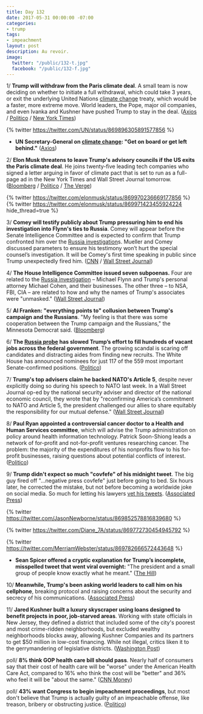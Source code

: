 ```yaml
---
title: Day 132
date: 2017-05-31 00:00:00 -07:00
categories:
- trump
tags:
- impeachment
layout: post
description: Au revoir.
image:
  twitter: "/public/132-t.jpg"
  facebook: "/public/132-f.jpg"
---
```


1/ **Trump will withdraw from the Paris climate deal**. A small team is now deciding on whether to initiate a full withdrawal, which could take 3 years, or exit the underlying United Nations <a href="{{ site.baseurl }}/trump-epa/">climate change</a> treaty, which would be a faster, more extreme move. World leaders, the Pope, major oil companies, and even Ivanka and Kushner have pushed Trump to stay in the deal. ([Axios](https://www.axios.com/scoop-trump-is-pulling-u-s-out-of-paris-climate-deal-2427773025.html) / [Politico](http://www.politico.com/story/2017/05/31/trump-paris-climate-change-agreement-238974) / [New York Times](https://www.nytimes.com/2017/05/31/climate/trump-quits-paris-climate-accord.html))

{% twitter https://twitter.com/UN/status/869896305891577856 %}

* **UN Secretary-General on <a href="{{ site.baseurl }}/trump-epa/">climate change</a>: "Get on board or get left behind."** ([Axios](https://www.axios.com/un-sec-gen-guterres-message-for-climate-deniers-2427162770.html))

2/ **Elon Musk threatens to leave Trump's advisory councils if the US exits the Paris climate deal**. He joins twenty-five leading tech companies who signed a letter arguing in favor of climate pact that is set to run as a full-page ad in the New York Times and Wall Street Journal tomorrow. ([Bloomberg](https://www.bloomberg.com/politics/articles/2017-05-31/musk-leads-ceos-full-court-press-on-paris-as-trump-weighs-exit) / [Politico](http://www.politico.com/story/2017/05/31/elon-musk-trump-paris-climate-pact-238990) / [The Verge](https://www.theverge.com/2017/5/31/15720540/elon-musk-trump-climate-paris-agreement-quit-advisory-council))

{% twitter https://twitter.com/elonmusk/status/869970236669177856 %}
{% twitter https://twitter.com/elonmusk/status/869971423455924224 hide_thread=true %}

3/ **Comey will testify publicly about Trump pressuring him to end his investigation into Flynn's ties to Russia**. Comey will appear before the Senate Intelligence Committee and is expected to confirm that Trump confronted him over the <a href="{{ site.baseurl }}/trump-russia-investigation/">Russia investigation</a>s. Mueller and Comey discussed parameters to ensure his testimony won’t hurt the special counsel’s investigation. It will be Comey's first time speaking in public since Trump unexpectedly fired him. ([CNN](http://www.cnn.com/2017/05/31/politics/fbi-comey-testimony/) / [Wall Street Journal](https://www.wsj.com/articles/comey-to-testify-publicly-before-senate-intelligence-committee-1496255738))

4/ **The House Intelligence Committee issued seven subpoenas.** Four are related to the <a href="{{ site.baseurl }}/trump-russia-investigation/">Russia investigation</a> – Michael Flynn and Trump's personal attorney Michael Cohen, and their businesses. The other three – to NSA, FBI, CIA – are related to how and why the names of Trump's associates were "unmasked." ([Wall Street Journal](https://www.wsj.com/articles/house-intelligence-committee-said-to-have-issued-seven-subpoenas-in-russia-probe-1496261435))

5/ **Al Franken: "everything points to" collusion between Trump's campaign and the Russians**. "My feeling is that there was some cooperation between the Trump campaign and the Russians," the Minnesota Democrat said. ([Bloomberg](https://www.bloomberg.com/politics/articles/2017-05-31/franken-everything-points-to-collusion-with-trump-russia))

6/ **The <a href="{{ site.baseurl }}/trump-russia-investigation/">Russia probe</a> has slowed Trump’s effort to fill hundreds of vacant jobs across the federal government**. The growing scandal is scaring off candidates and distracting aides from finding new recruits. The White House has announced nominees for just 117 of the 559 most important Senate-confirmed positions. ([Politico](http://www.politico.com/story/2017/05/31/russia-investigation-trump-appointees-238954))

7/ **Trump's top advisers claim he backed NATO's Article 5**, despite never explicitly doing so during his speech to NATO last week. In a Wall Street Journal op-ed by the national security adviser and director of the national economic council, they wrote that by "reconfirming America’s commitment to NATO and Article 5, the president challenged our allies to share equitably the responsibility for our mutual defense." ([Wall Street Journal](https://www.wsj.com/articles/america-first-doesnt-mean-america-alone-1496187426))

8/ **Paul Ryan appointed a controversial cancer doctor to a Health and Human Services committee**, which will advise the Trump administration on policy around health information technology. Patrick Soon-Shiong leads a network of for-profit and not-for-profit ventures researching cancer. The problem: the majority of the expenditures of his nonprofits flow to his for-profit businesses, raising questions about potential conflicts of interest. ([Politico](http://www.politico.com/story/2017/05/30/paul-ryan-cancer-doctor-238961))

9/ **Trump didn't expect so much "covfefe" of his midnight tweet**. The big guy fired off "...negative press covfefe" just before going to bed. Six hours later, he corrected the mistake, but not before becoming a worldwide joke on social media. So much for letting his lawyers [vet his tweets](https://whatthefuckjusthappenedtoday.com/2017/05/29/Day-130/#1-trump-is-considering-big-changes-a). ([Associated Press](https://apnews.com/4df025bcc62448f0be9b65dde7aac48c/Social-media-rushes-to-define-Trump's-'covfefe'-tweet))

{% twitter https://twitter.com/JasonNewborne/status/869852578816839680 %}

{% twitter https://twitter.com/Diane_7A/status/869772730454945792 %}

{% twitter https://twitter.com/MerriamWebster/status/869782666572443648 %}

* **Sean Spicer offered a cryptic explanation for Trump’s incomplete, misspelled tweet that went viral overnight:** "The president and a small group of people know exactly what he meant." ([The Hill](http://thehill.com/homenews/administration/335809-spicer-offers-cryptic-explanation-for-trump-covfefe-tweet))

10/ **Meanwhile, Trump's been asking world leaders to call him on his cellphone**, breaking protocol and raising concerns about the security and secrecy of his communications. ([Associated Press](https://www.apnews.com/11a48fde81634789b1cc361696693b68))

11/ **Jared Kushner built a luxury skyscraper using loans designed to benefit projects in poor, job-starved areas**. Working with state officials in New Jersey, they defined a district that included some of the city's poorest and most crime-ridden neighborhoods, but excluded wealthy neighborhoods blocks away, allowing Kushner Companies and its partners to get $50 million in low-cost financing. While not illegal, critics liken it to the gerrymandering of legislative districts. ([Washington Post](https://www.washingtonpost.com/investigations/jared-kushner-and-his-partners-used-a-program-meant-for-job-starved-areas-to-build-a-luxury-skyscraper/2017/05/31/9c81b52c-4225-11e7-9869-bac8b446820a_story.html))

poll/ **8% think GOP health care bill should pass**. Nearly half of consumers say that their cost of health care will be "worse" under the American Health Care Act, compared to 16% who think the cost will be "better" and 36% who feel it will be "about the same." ([CNN Money](http://money.cnn.com/2017/05/31/news/economy/kaiser-gop-health-care-bill-obamacare/index.html))

poll/ **43% want Congress to begin impeachment proceedings**, but most don't believe that Trump is actually guilty of an impeachable offense, like treason, bribery or obstructing justice. ([Politico](http://www.politico.com/story/2017/05/31/trump-impeach-polling-238947))